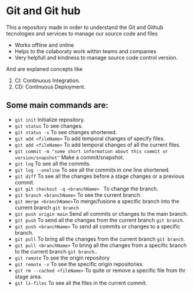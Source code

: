 # Git and Git hub

This a repository made in order to understand the Git and Github tecnologies and services to manage our source code and files

- Works offline and online
- Helps to the colaboraty work within teams and companies
- Very helpfull and kindness to manage source code control version.

And are explaned concepts like

1. CI: Continuous Integration.
2. CD: Continuous Deployment.

## Some main commands are:

- `git init` Initialize repository.
- `git status` To see changes.
- `git status -s` To see changes shortened.
- `git add <fileName>` To add temporal changes of specify files.
- `git add <fileName>` To add temporal changes of all the current files.
- `git commit -m "some short information about this commit or version/snapshot"` Make a commit/snapshot.
- `git log` To see all the commits.
- `git log --oneline` To see all the commits in one line shortened.
- `git diff` To see all the changes before a stage changes or a previous commit.
- `git git checkout -q <branchName> ` To change the branch.
- `git branch <branchName>` To see the current branch.
- `git merge <branchName>`To merge/fusione a specific branch into the current branch  `git branch`
- `git push origin main` Send all commits or changes to the main branch.
- `git push` To send all the changes from the current branch `git branch`.
- `git push <branchName>` To send all commits or changes to a specific branch.
- `git pull` To bring all the changes from the current branch `git branch`.
- `git pull <branchName>` To bring all the changes from a specific branch to the current branch `git branch`..
- `git remote` To see the origin repository
- `git remote -v` To see the specific origin repositories.
- ``git rm --cached <fileName>`` To quite or remove a specific file from thr stage area.
- ``git ls-files`` To see all the files in the current commit.
